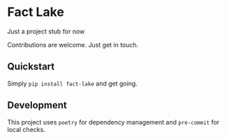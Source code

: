 # Fact Lake

Just a project stub for now

Contributions are welcome. Just get in touch.

## Quickstart

Simply `pip install fact-lake` and get going.

## Development

This project uses `poetry` for dependency management and `pre-commit` for local checks.
